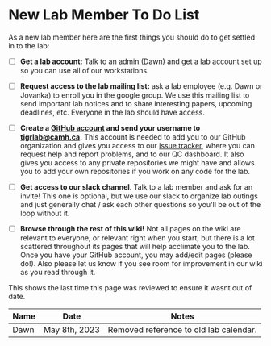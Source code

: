 # New Lab Member To Do List

As a new lab member here are the first things you should do to get settled in to the lab:

- [ ] **Get a lab account:** Talk to an admin (Dawn) and get a lab account set up so you can use all of our workstations.
- [ ] **Request access to the lab mailing list:** ask a lab employee (e.g. Dawn or Jovanka) to enroll you in the google group. We use this mailing list to send important lab notices and to share interesting papers, upcoming deadlines, etc. Everyone in the lab should have access.
- [ ] **Create a [GitHub account](http://github.com) and send your username to tigrlab@camh.ca.** This account is needed to add you to our GitHub organization and gives you access to our [issue tracker](#issue-tracker), where you can request help and report problems, and to our QC dashboard. It also gives you access to any private repositories we might have and allows you to add your own repositories if you work on any code for the lab.
- [ ] **Get access to our slack channel**. Talk to a lab member and ask for an invite! This one is optional, but we use our slack to organize lab outings and just generally chat / ask each other questions so you'll be out of the loop without it.
- [ ] **Browse through the rest of this wiki!** Not all pages on the wiki are relevant to everyone, or relevant right when you start, but there is a lot scattered throughout its pages that will help acclimate you to the lab. Once you have your GitHub account, you may add/edit pages (please do!). Also please let us know if you see room for improvement in our wiki as you read through it.


<!-- sign-off-sheet:start -->
<!-- sign-off-cadence:1 year -->
This shows the last time this page was reviewed to ensure it wasnt out of date.

| Name | Date | Notes |
|------|------|-------|
| Dawn | May 8th, 2023 | Removed reference to old lab calendar. |
<!-- sign-off-sheet:end -->